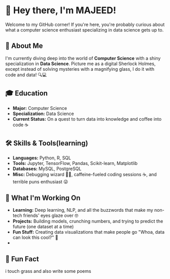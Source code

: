 # 👋 Hey there, I'm MAJEED!

Welcome to my GitHub corner! If you're here, you're probably curious about what a computer science enthusiast specializing in data science gets up to.

## 🚀 About Me

I'm currently diving deep into the world of **Computer Science** with a shiny specialization in **Data Science**. Picture me as a digital Sherlock Holmes, except instead of solving mysteries with a magnifying glass, I do it with code and data! 🔍💻

## 🎓 Education

- **Major:** Computer Science
- **Specialization:** Data Science
- **Current Status:** On a quest to turn data into knowledge and coffee into code ☕

## 🛠️ Skills & Tools(learning)

- **Languages:** Python, R, SQL
- **Tools:** Jupyter, TensorFlow, Pandas, Scikit-learn, Matplotlib
- **Databases:** MySQL, PostgreSQL
- **Misc:** Debugging wizard 🧙‍♂️, caffeine-fueled coding sessions ☕, and terrible puns enthusiast 😜

## 🌱 What I'm Working On

- **Learning:** Deep learning, NLP, and all the buzzwords that make my non-tech friends' eyes glaze over 🤓
- **Projects:** Building models, crunching numbers, and trying to predict the future (one dataset at a time)
- **Fun Stuff:** Creating data visualizations that make people go "Whoa, data can look this cool?" 🎨
- 
## 🧩 Fun Fact
i touch grass and also write some poems
